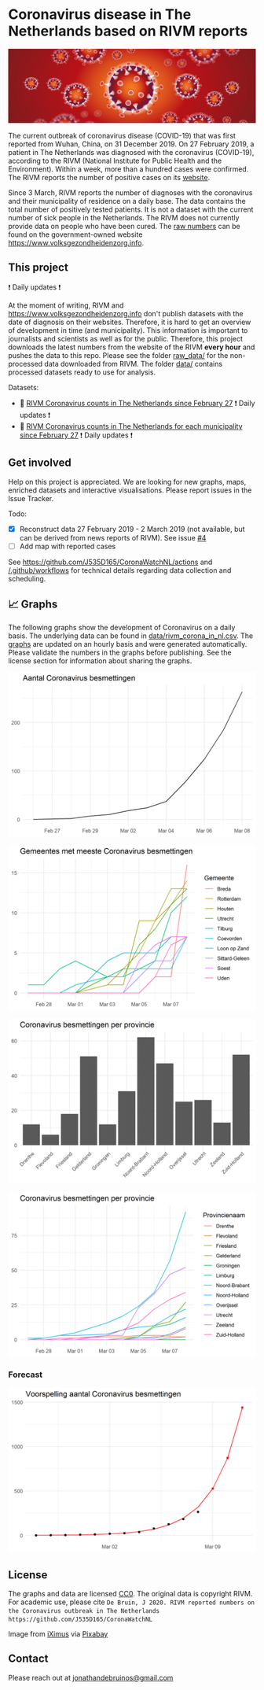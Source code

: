 # Coronavirus disease in The Netherlands based on RIVM reports

![corona_artwork.jpg](corona_artwork.jpg)

The current outbreak of coronavirus disease (COVID-19) that was first reported from Wuhan, China, on 31 December 2019. On 27 February 2019, a patient in The Netherlands was diagnosed with the coronavirus (COVID-19), according to the RIVM (National Institute for Public Health and the Environment). Within a week, more than a hundred cases were confirmed. The RIVM reports the number of positive cases on its [website](https://www.rivm.nl/nieuws/actuele-informatie-over-coronavirus). 

Since 3 March, RIVM reports the number of diagnoses with the coronavirus and their municipality of residence on a daily base. The data contains the total number of positively tested patients. It is not a dataset with the current number of sick people in the Netherlands. The RIVM does not currently provide data on people who have been cured. The [raw numbers]( https://www.volksgezondheidenzorg.info/onderwerp/infectieziekten/regionaal-internationaal/coronavirus-covid-19#definities) can be found on the government-owned website https://www.volksgezondheidenzorg.info.  

## This project

:exclamation: Daily updates :exclamation:

At the moment of writing, RIVM and https://www.volksgezondheidenzorg.info don't publish datasets with the date of diagnosis on their websites. Therefore, it is hard to get an overview of development in time (and municipality). This information is important to journalists and scientists as well as for the public. Therefore, this project downloads the latest numbers from the website of the RIVM **every hour** and pushes the data to this repo. Please see the folder  [raw_data/](raw_data/) for the non-processed data downloaded from RIVM. The folder [data/](data/) contains processed datasets ready to use for analysis. 

Datasets:

  - :page_facing_up: [RIVM Coronavirus counts in The Netherlands since February 27](data/rivm_corona_in_nl_daily.csv) :exclamation: Daily updates :exclamation:
  - :page_facing_up: [RIVM Coronavirus counts in The Netherlands for each municipality since February 27](data/rivm_corona_in_nl.csv) :exclamation: Daily updates :exclamation:

 
## Get involved

Help on this project is appreciated. We are looking for new graphs, maps, enriched datasets and interactive visualisations. Please report issues in the Issue Tracker. 

Todo:

- [x] Reconstruct data 27 February 2019 - 2 March 2019 (not available, but can be derived from news reports of RIVM). See issue [#4](https://github.com/J535D165/CoronaWatchNL/issues/5)
- [ ] Add map with reported cases

See https://github.com/J535D165/CoronaWatchNL/actions and [/.github/workflows](/.github/workflows) for technical details regarding data collection and scheduling.

## :chart_with_upwards_trend: Graphs

The following graphs show the development of Coronavirus on a daily basis. The underlying data can be found in [data/rivm_corona_in_nl.csv](data/rivm_corona_in_nl.csv). The [graphs](/graphs) are updated on an hourly basis and were generated automatically. Please validate the numbers in the graphs before publishing. See the license section for information about sharing the graphs.

![plots/timeline.png](plots/timeline.png)

![plots/top_municipalities.png](plots/top_municipalities.png)

![plots/timeline.png](plots/province_count.png)

![plots/province_count_time.png](plots/province_count_time.png)

### Forecast 

![plots/prediction.png](plots/prediction.png)


## License

The graphs and data are licensed [CC0](https://creativecommons.org/share-your-work/public-domain/cc0/). The original data is copyright RIVM. For academic use, please cite `De Bruin, J 2020. RIVM reported numbers on the Coronavirus outbreak in The Netherlands https://github.com/J535D165/CoronaWatchNL`

Image from [iXimus](https://pixabay.com/nl/users/iXimus-2352783/?utm_source=link-attribution&amp;utm_medium=referral&amp;utm_campaign=image&amp;utm_content=4901881) via [Pixabay](https://pixabay.com/nl/?utm_source=link-attribution&amp;utm_medium=referral&amp;utm_campaign=image&amp;utm_content=4901881)

## Contact

Please reach out at jonathandebruinos@gmail.com
